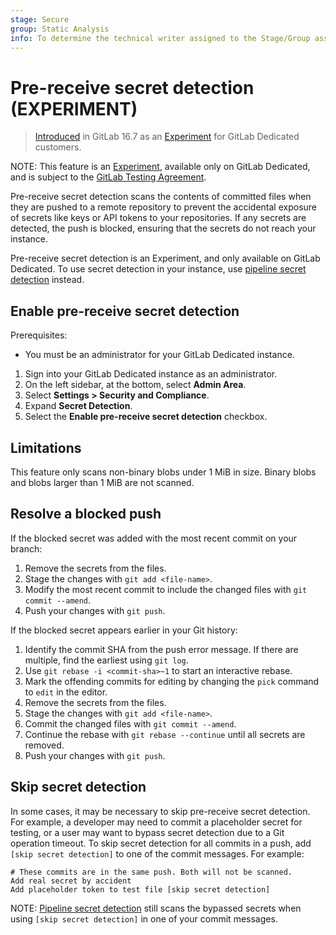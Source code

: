 ```yaml
---
stage: Secure
group: Static Analysis
info: To determine the technical writer assigned to the Stage/Group associated with this page, see https://handbook.gitlab.com/handbook/product/ux/technical-writing/#assignments
---
```


# Pre-receive secret detection **(EXPERIMENT)**

> [Introduced](https://gitlab.com/groups/gitlab-org/-/epics/11439) in GitLab 16.7 as an [Experiment](../../../policy/experiment-beta-support.md) for GitLab Dedicated customers.

NOTE:
This feature is an [Experiment](../../../policy/experiment-beta-support.md), available only on GitLab Dedicated, and is subject to the [GitLab Testing Agreement](https://about.gitlab.com/handbook/legal/testing-agreement/).

Pre-receive secret detection scans the contents of committed files when they are pushed to a remote repository to prevent the accidental exposure of secrets like keys or API tokens to your repositories. If any secrets are detected, the push is blocked, ensuring that the secrets do not reach your instance.

Pre-receive secret detection is an Experiment, and only available on GitLab Dedicated. To use secret detection in your instance, use [pipeline secret detection](../index.md) instead.

## Enable pre-receive secret detection

Prerequisites:

- You must be an administrator for your GitLab Dedicated instance.

1. Sign into your GitLab Dedicated instance as an administrator.
1. On the left sidebar, at the bottom, select **Admin Area**.
1. Select **Settings > Security and Compliance**.
1. Expand **Secret Detection**.
1. Select the **Enable pre-receive secret detection** checkbox.

## Limitations

This feature only scans non-binary blobs under 1 MiB in size. Binary blobs and blobs larger than 1 MiB are not scanned.

## Resolve a blocked push

If the blocked secret was added with the most recent commit on your branch:

1. Remove the secrets from the files.
1. Stage the changes with `git add <file-name>`.
1. Modify the most recent commit to include the changed files with `git commit --amend`.
1. Push your changes with `git push`.

If the blocked secret appears earlier in your Git history:

1. Identify the commit SHA from the push error message. If there are multiple, find the earliest using `git log`.
1. Use `git rebase -i <commit-sha>~1` to start an interactive rebase.
1. Mark the offending commits for editing by changing the `pick` command to `edit` in the editor.
1. Remove the secrets from the files.
1. Stage the changes with `git add <file-name>`.
1. Commit the changed files with `git commit --amend`.
1. Continue the rebase with `git rebase --continue` until all secrets are removed.
1. Push your changes with `git push`.

## Skip secret detection

In some cases, it may be necessary to skip pre-receive secret detection. For example, a developer may need to commit a placeholder secret for testing, or a user may want to bypass secret detection due to a Git operation timeout. To skip secret detection for all commits in a push, add `[skip secret detection]` to one of the commit messages. For example:

```shell
# These commits are in the same push. Both will not be scanned.
Add real secret by accident
Add placeholder token to test file [skip secret detection]
```

NOTE:
[Pipeline secret detection](../index.md) still scans the bypassed secrets when using `[skip secret detection]` in one of your commit messages.
